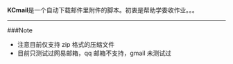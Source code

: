 **KCmail**是一个自动下载邮件里附件的脚本。初衷是帮助学委收作业。。。

---

###Note

* 注意目前仅支持 zip 格式的压缩文件
* 目前只测试过网易邮箱，qq 邮箱不支持，gmail 未测试过
